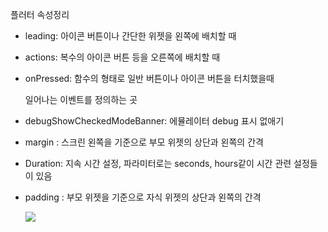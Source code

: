 플러터 속성정리

* leading: 아이콘 버튼이나 간단한 위젯을 왼쪽에 배치할 때

* actions: 복수의 아이콘 버튼 등을 오른쪽에 배치할 때

* onPressed: 함수의 형태로 일반 버튼이나 아이콘 버튼을 터치했을때

  일어나는 이벤트를 정의하는 곳
  
* debugShowCheckedModeBanner: 에뮬레이터 debug 표시 없애기

* margin : 스크린 왼쪽을 기준으로 부모 위젯의 상단과 왼쪽의 간격

* Duration: 지속 시간 설정, 파라미터로는 seconds, hours같이 시간 관련 설정들이 있음

* padding : 부모 위젯을 기준으로 자식 위젯의 상단과 왼쪽의 간격

  <img src = "https://postfiles.pstatic.net/MjAyMTEyMTZfMjM4/MDAxNjM5NjI4NTMzODg4.0vFRBvO4j9pSM43F_5NzLWgkjYfRLy1BcJjLj3WlSVQg.KsxSQ2sqrG8vmJDrA92UNziiaTDMBc35C0fdXT5mvicg.PNG.rock11201/image.png?type=w773"/>

  